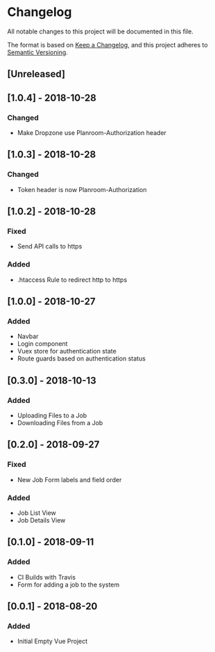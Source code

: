 # Changelog
All notable changes to this project will be documented in this file.

The format is based on [Keep a Changelog](https://keepachangelog.com/en/1.0.0/),
and this project adheres to [Semantic Versioning](https://semver.org/spec/v2.0.0.html).

## [Unreleased]

## [1.0.4] - 2018-10-28
### Changed
 - Make Dropzone use Planroom-Authorization header

## [1.0.3] - 2018-10-28
### Changed
 - Token header is now Planroom-Authorization

## [1.0.2] - 2018-10-28
### Fixed
 - Send API calls to https
### Added
  - .htaccess Rule to redirect http to https

## [1.0.0] - 2018-10-27
### Added
 - Navbar
 - Login component
 - Vuex store for authentication state
 - Route guards based on authentication status

## [0.3.0] - 2018-10-13
### Added
 - Uploading Files to a Job
 - Downloading Files from a Job
 
## [0.2.0] - 2018-09-27
### Fixed
 - New Job Form labels and field order
### Added
 - Job List View
 - Job Details View

## [0.1.0] - 2018-09-11
### Added 
 - CI Builds with Travis
 - Form for adding a job to the system
 
## [0.0.1] - 2018-08-20
### Added
 - Initial Empty Vue Project